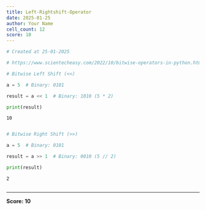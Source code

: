 ```yaml
---
title: Left-Rightshift-Operator
date: 2025-01-25
author: Your Name
cell_count: 12
score: 10
---
```


```python
# Created at 25-01-2025
```


```python
# https://www.scientecheasy.com/2022/10/bitwise-operators-in-python.html/
```


```python
# Bitwise Left Shift (<<)
```


```python
a = 5  # Binary: 0101
```


```python
result = a << 1  # Binary: 1010 (5 * 2)
```


```python
print(result)
```

    10



```python

```


```python
# Bitwise Right Shift (>>)
```


```python
a = 5  # Binary: 0101
```


```python
result = a >> 1  # Binary: 0010 (5 // 2)
```


```python
print(result)
```

    2



```python

```


---
**Score: 10**
